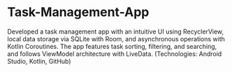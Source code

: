 # Task-Management-App
Developed a task management app with an intuitive UI using RecyclerView, local data storage via SQLite with Room, and asynchronous operations with Kotlin Coroutines. The app features task sorting, filtering, and searching, and follows ViewModel architecture with LiveData. (Technologies: Android Studio, Kotlin, GitHub)

